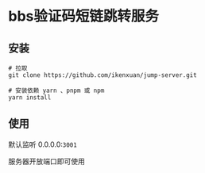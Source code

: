 # bbs验证码短链跳转服务

## 安装

```
# 拉取
git clone https://github.com/ikenxuan/jump-server.git
```
```
# 安装依赖 yarn 、pnpm 或 npm
yarn install
```

## 使用

默认监听 0.0.0.0:`3001`

服务器开放端口即可使用